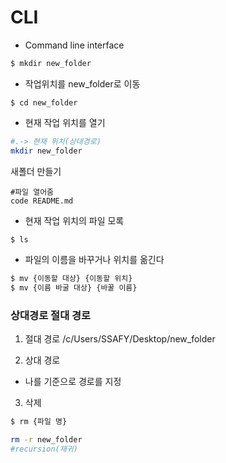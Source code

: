 # CLI
 - Command line interface
 ``` bash
 $ mkdir new_folder
 ```
 - 작업위치를 new_folder로 이동
```
$ cd new_folder

```
- 현재 작업 위치를 열기
```bash
#.-> 현재 위치(상대경로)
mkdir new_folder
```
새폴더 만들기

```
#파일 열어줌
code README.md
```

- 현재 작업 위치의 파일 모록
```bash
$ ls
```
-  파일의 이름을 바꾸거나 위치를 옮긴다
```bash
$ mv {이동할 대상} {이동할 위치}
$ mv {이름 바굴 대상} {바꿀 이름}
```

### 상대경로 절대 경로
1. 절대 경로
/c/Users/SSAFY/Desktop/new_folder

2. 상대 경로
- 나를 기준으로 경로를 지정
3. 삭제
```bash
$ rm {파일 명}
```
```bash
rm -r new_folder
#recursion(재귀) 
```
